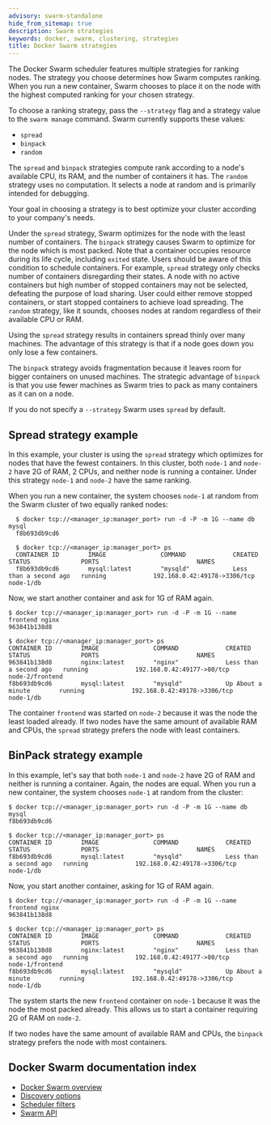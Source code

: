 ```yaml
---
advisory: swarm-standalone
hide_from_sitemap: true
description: Swarm strategies
keywords: docker, swarm, clustering, strategies
title: Docker Swarm strategies
---
```

The Docker Swarm scheduler features multiple strategies for ranking nodes. The strategy you choose determines how Swarm computes ranking. When you run a new container, Swarm chooses to place it on the node with the highest computed ranking for your chosen strategy.

To choose a ranking strategy, pass the `--strategy` flag and a strategy value to the `swarm manage` command. Swarm currently supports these values:

- `spread`
- `binpack`
- `random`

The `spread` and `binpack` strategies compute rank according to a node's available CPU, its RAM, and the number of containers it has. The `random` strategy uses no computation. It selects a node at random and is primarily intended for debugging.

Your goal in choosing a strategy is to best optimize your cluster according to your company's needs.

Under the `spread` strategy, Swarm optimizes for the node with the least number of containers. The `binpack` strategy causes Swarm to optimize for the node which is most packed. Note that a container occupies resource during its life cycle, including `exited` state. Users should be aware of this condition to schedule containers. For example, `spread` strategy only checks number of containers disregarding their states. A node with no active containers but high number of stopped containers may not be selected, defeating the purpose of load sharing. User could either remove stopped containers, or start stopped containers to achieve load spreading. The `random` strategy, like it sounds, chooses nodes at random regardless of their available CPU or RAM.

Using the `spread` strategy results in containers spread thinly over many machines. The advantage of this strategy is that if a node goes down you only lose a few containers.

The `binpack` strategy avoids fragmentation because it leaves room for bigger containers on unused machines. The strategic advantage of `binpack` is that you use fewer machines as Swarm tries to pack as many containers as it can on a node.

If you do not specify a `--strategy` Swarm uses `spread` by default.

## Spread strategy example

In this example, your cluster is using the `spread` strategy which optimizes for nodes that have the fewest containers. In this cluster, both `node-1` and `node-2` have 2G of RAM, 2 CPUs, and neither node is running a container. Under this strategy `node-1` and `node-2` have the same ranking.

When you run a new container, the system chooses `node-1` at random from the Swarm cluster of two equally ranked nodes:

      $ docker tcp://<manager_ip:manager_port> run -d -P -m 1G --name db mysql
      f8b693db9cd6
    
      $ docker tcp://<manager_ip:manager_port> ps
      CONTAINER ID        IMAGE               COMMAND             CREATED                  STATUS              PORTS                           NAMES
      f8b693db9cd6        mysql:latest        "mysqld"            Less than a second ago   running             192.168.0.42:49178->3306/tcp    node-1/db
    

Now, we start another container and ask for 1G of RAM again.

    $ docker tcp://<manager_ip:manager_port> run -d -P -m 1G --name frontend nginx
    963841b138d8
    
    $ docker tcp://<manager_ip:manager_port> ps
    CONTAINER ID        IMAGE               COMMAND             CREATED                  STATUS              PORTS                           NAMES
    963841b138d8        nginx:latest        "nginx"             Less than a second ago   running             192.168.0.42:49177->80/tcp      node-2/frontend
    f8b693db9cd6        mysql:latest        "mysqld"            Up About a minute        running             192.168.0.42:49178->3306/tcp    node-1/db
    

The container `frontend` was started on `node-2` because it was the node the least loaded already. If two nodes have the same amount of available RAM and CPUs, the `spread` strategy prefers the node with least containers.

## BinPack strategy example

In this example, let's say that both `node-1` and `node-2` have 2G of RAM and neither is running a container. Again, the nodes are equal. When you run a new container, the system chooses `node-1` at random from the cluster:

    $ docker tcp://<manager_ip:manager_port> run -d -P -m 1G --name db mysql
    f8b693db9cd6
    
    $ docker tcp://<manager_ip:manager_port> ps
    CONTAINER ID        IMAGE               COMMAND             CREATED                  STATUS              PORTS                           NAMES
    f8b693db9cd6        mysql:latest        "mysqld"            Less than a second ago   running             192.168.0.42:49178->3306/tcp    node-1/db
    

Now, you start another container, asking for 1G of RAM again.

    $ docker tcp://<manager_ip:manager_port> run -d -P -m 1G --name frontend nginx
    963841b138d8
    
    $ docker tcp://<manager_ip:manager_port> ps
    CONTAINER ID        IMAGE               COMMAND             CREATED                  STATUS              PORTS                           NAMES
    963841b138d8        nginx:latest        "nginx"             Less than a second ago   running             192.168.0.42:49177->80/tcp      node-1/frontend
    f8b693db9cd6        mysql:latest        "mysqld"            Up About a minute        running             192.168.0.42:49178->3306/tcp    node-1/db
    

The system starts the new `frontend` container on `node-1` because it was the node the most packed already. This allows us to start a container requiring 2G of RAM on `node-2`.

If two nodes have the same amount of available RAM and CPUs, the `binpack` strategy prefers the node with most containers.

## Docker Swarm documentation index

- [Docker Swarm overview](../index.md)
- [Discovery options](../discovery.md)
- [Scheduler filters](filter.md)
- [Swarm API](../swarm-api.md)